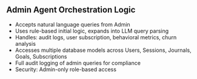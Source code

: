 ## Admin Agent Orchestration Logic
- Accepts natural language queries from Admin
- Uses rule-based initial logic, expands into LLM query parsing
- Handles: audit logs, user subscription, behavioral metrics, churn analysis
- Accesses multiple database models across Users, Sessions, Journals, Goals, Subscriptions
- Full audit logging of admin queries for compliance
- Security: Admin-only role-based access
